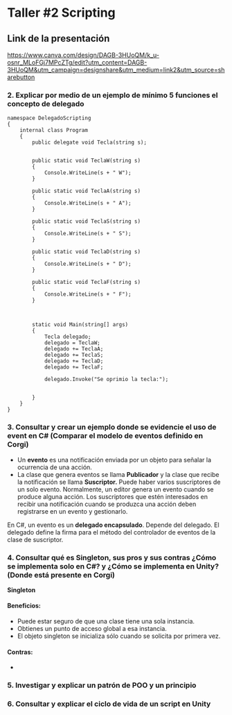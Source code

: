 # Taller #2 Scripting


## Link de la presentación

https://www.canva.com/design/DAGB-3HUoQM/k_u-osnr_MLoFGj7MPcZTg/edit?utm_content=DAGB-3HUoQM&utm_campaign=designshare&utm_medium=link2&utm_source=sharebutton

### 2. Explicar por medio de un ejemplo de mínimo 5 funciones el concepto de delegado

~~~
namespace DelegadoScripting
{
    internal class Program
    {
        public delegate void Tecla(string s);


        public static void TeclaW(string s)
        {
            Console.WriteLine(s + " W");
        }

        public static void TeclaA(string s)
        {
            Console.WriteLine(s + " A");
        }

        public static void TeclaS(string s)
        {
            Console.WriteLine(s + " S");
        }

        public static void TeclaD(string s)
        {
            Console.WriteLine(s + " D");
        }

        public static void TeclaF(string s)
        {
            Console.WriteLine(s + " F");
        }



        static void Main(string[] args)
        {
            Tecla delegado;
            delegado = TeclaW;
            delegado += TeclaA;
            delegado += TeclaS;
            delegado += TeclaD;
            delegado += TeclaF;

            delegado.Invoke("Se oprimio la tecla:");


        }
    }
}

~~~
### 3. Consultar y crear un ejemplo donde se evidencie el uso de event en C# (Comparar el modelo de eventos definido en Corgi)
-   Un <b>evento</b> es una notificación enviada por un objeto para señalar la ocurrencia de una acción.
- La clase que genera eventos se llama <b>Publicador</b> y la clase que recibe la notificación se llama <b>Suscriptor.</b> Puede haber varios suscriptores de un solo evento. Normalmente, un editor genera un evento cuando se produce alguna acción. Los suscriptores que estén interesados ​​en recibir una notificación cuando se produzca una acción deben registrarse en un evento y gestionarlo.

En C#, un evento es un <b>delegado encapsulado</b>. Depende del delegado. El delegado define la firma para el método del controlador de eventos de la clase de suscriptor.
### 4. Consultar qué es Singleton, sus pros y sus contras ¿Cómo se implementa solo en C#? y ¿Cómo se implementa en Unity? (Donde está presente en Corgi) 
<b>Singleton</b>

#### Beneficios:
-   Puede estar seguro de que una clase tiene una sola instancia. 
- Obtienes un punto de acceso global a esa instancia. 
- El objeto singleton se inicializa sólo cuando se solicita por primera vez.

#### Contras:
- 
### 5. Investigar y explicar un patrón de POO y un principio
### 6. Consultar y explicar el ciclo de vida de un script en Unity